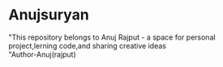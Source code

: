 # Anujsuryan
"This repository belongs to Anuj Rajput - a space for personal project,lerning code,and sharing creative ideas
<br>
"Author-Anuj(rajput)